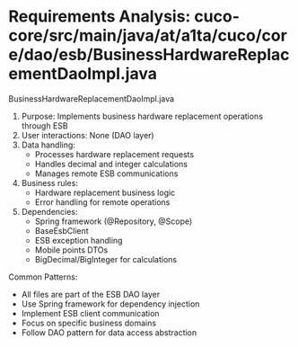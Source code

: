 # Requirements Analysis: cuco-core/src/main/java/at/a1ta/cuco/core/dao/esb/BusinessHardwareReplacementDaoImpl.java

BusinessHardwareReplacementDaoImpl.java
1. Purpose: Implements business hardware replacement operations through ESB
2. User interactions: None (DAO layer)
3. Data handling:
   - Processes hardware replacement requests
   - Handles decimal and integer calculations
   - Manages remote ESB communications
4. Business rules:
   - Hardware replacement business logic
   - Error handling for remote operations
5. Dependencies:
   - Spring framework (@Repository, @Scope)
   - BaseEsbClient
   - ESB exception handling
   - Mobile points DTOs
   - BigDecimal/BigInteger for calculations

Common Patterns:
- All files are part of the ESB DAO layer
- Use Spring framework for dependency injection
- Implement ESB client communication
- Focus on specific business domains
- Follow DAO pattern for data access abstraction
